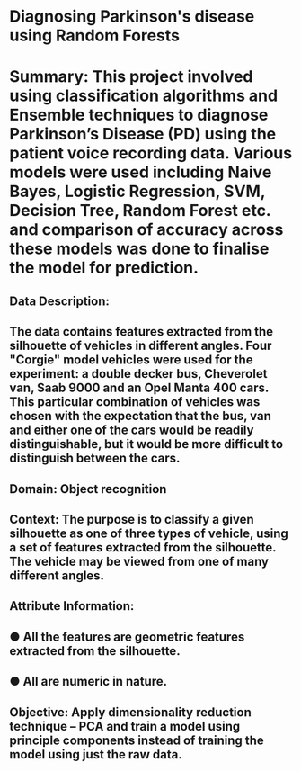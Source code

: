 # Diagnosing Parkinson's disease using Random Forests
# Summary: This project involved using classification algorithms and Ensemble techniques to diagnose Parkinson’s Disease (PD) using the patient voice recording data. Various models were used including Naive Bayes, Logistic Regression, SVM, Decision Tree, Random Forest etc. and comparison of accuracy across these models was done to finalise the model for prediction.

## Data Description:

## The data contains features extracted from the silhouette of vehicles in different angles. Four "Corgie" model vehicles were used for the experiment: a double decker bus, Cheverolet van, Saab 9000 and an Opel Manta 400 cars. This particular combination of vehicles was chosen with the expectation that the bus, van and either one of the cars would be readily distinguishable, but it would be more difficult to distinguish between the cars.

## Domain: Object recognition

## Context: The purpose is to classify a given silhouette as one of three types of vehicle, using a set of features extracted from the silhouette. The vehicle may be viewed from one of many different angles.

## Attribute Information:
## ● All the features are geometric features extracted from the silhouette.
## ● All are numeric in nature.

## Objective: Apply dimensionality reduction technique – PCA and train a model using principle components instead of training the model using just the raw data.


